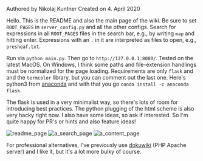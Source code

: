 Authored by Nikolaj Kuntner
Created on 4. April 2020

Hello.
This is the README and also the main page of the wiki.
Be sure to set `ROOT_PAGES` in `server_config.py` and all the other configs.
Search for expressions in all `ROOT_PAGES` files in the search bar, e.g., by writing `map` and hitting enter.
Expressions with an `.` in it are interpreted as files to open, e.g., `presheaf.txt`.

Run via `python main.py`. Then go to `http://127.0.0.1:8080/`.
Tested on the latest MacOS. On Windows, I think some paths and file-extension handlings must be normalized for the page loading.
Requirements are only `flask` and and the `termcolor` library, but you can comment out the last one. Here's python3 from [anaconda](
https://www.anaconda.com/distribution/#download-section) and with that you go `conda install -c anaconda flask`.

The flask is used in a very minimalist way, so there's lots of room for introducing best practices.
The python plugging of the html scheme is also very hacky right now.
I also have some ideas, so ask if interested.
So I'm quite happy for PR's or hints and also feature ideas!

![readme_page](https://i.imgur.com/Yuf2NqP.png)
![a_search_page](https://i.imgur.com/KvuaHdj.png)
![a_content_page](https://i.imgur.com/33AyhnB.png)

For professional alternatives, I've previously use [dokuwiki](https://www.dokuwiki.org/dokuwiki) (PHP Apache server) and I like it, but it's a lot more bulky of course.
